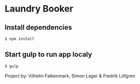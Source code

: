# Laundry Booker

## Install dependencies
```bash
$ npm install
```
## Start gulp to run app localy
```bash
$ gulp
```


Project by: Vilhelm Falkenmark, Simon Lager & Fredrik Löfgren
